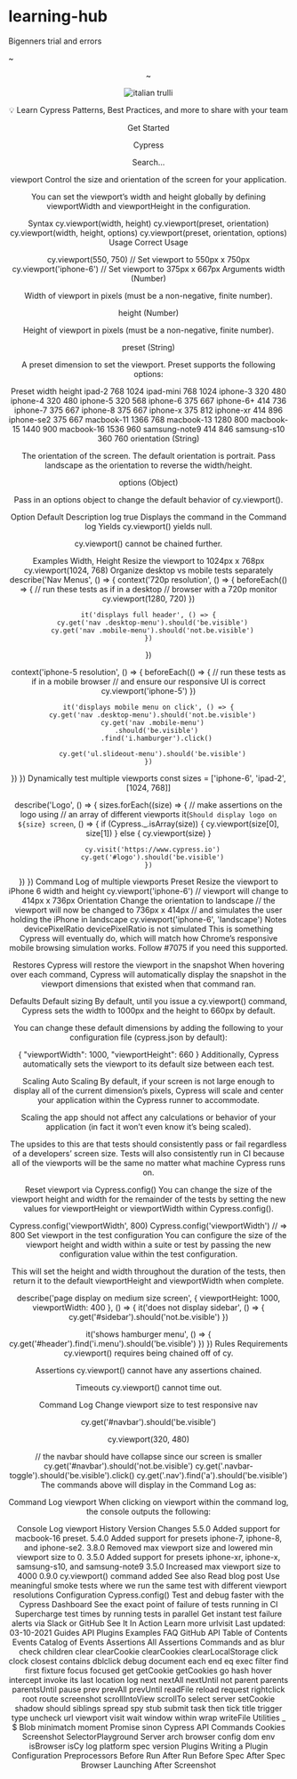 # learning-hub
Bigenners trial and errors

<!DOCFILE html>~

<header>
<body>
<p>~

<img src="pic_trulli.jpg"
alt="italian trulli">

💡 Learn Cypress Patterns, Best Practices, and more to share with your team

Get Started

Cypress
 
Search...

viewport
Control the size and orientation of the screen for your application.

You can set the viewport’s width and height globally by defining viewportWidth and viewportHeight in the configuration.

Syntax
cy.viewport(width, height)
cy.viewport(preset, orientation)
cy.viewport(width, height, options)
cy.viewport(preset, orientation, options)
Usage
 Correct Usage

cy.viewport(550, 750)    // Set viewport to 550px x 750px
cy.viewport('iphone-6')  // Set viewport to 375px x 667px
Arguments
 width (Number)

Width of viewport in pixels (must be a non-negative, finite number).

 height (Number)

Height of viewport in pixels (must be a non-negative, finite number).

 preset (String)

A preset dimension to set the viewport. Preset supports the following options:

Preset	width	height
ipad-2	768	1024
ipad-mini	768	1024
iphone-3	320	480
iphone-4	320	480
iphone-5	320	568
iphone-6	375	667
iphone-6+	414	736
iphone-7	375	667
iphone-8	375	667
iphone-x	375	812
iphone-xr	414	896
iphone-se2	375	667
macbook-11	1366	768
macbook-13	1280	800
macbook-15	1440	900
macbook-16	1536	960
samsung-note9	414	846
samsung-s10	360	760
 orientation (String)

The orientation of the screen. The default orientation is portrait. Pass landscape as the orientation to reverse the width/height.

 options (Object)

Pass in an options object to change the default behavior of cy.viewport().

Option	Default	Description
log	true	Displays the command in the Command log
Yields 
cy.viewport() yields null.

cy.viewport() cannot be chained further.

Examples
Width, Height
Resize the viewport to 1024px x 768px
cy.viewport(1024, 768)
Organize desktop vs mobile tests separately
describe('Nav Menus', () => {
  context('720p resolution', () => {
    beforeEach(() => {
      // run these tests as if in a desktop
      // browser with a 720p monitor
      cy.viewport(1280, 720)
    })

    it('displays full header', () => {
      cy.get('nav .desktop-menu').should('be.visible')
      cy.get('nav .mobile-menu').should('not.be.visible')
    })
  })

  context('iphone-5 resolution', () => {
    beforeEach(() => {
      // run these tests as if in a mobile browser
      // and ensure our responsive UI is correct
      cy.viewport('iphone-5')
    })

    it('displays mobile menu on click', () => {
      cy.get('nav .desktop-menu').should('not.be.visible')
      cy.get('nav .mobile-menu')
        .should('be.visible')
        .find('i.hamburger').click()

      cy.get('ul.slideout-menu').should('be.visible')
    })
  })
})
Dynamically test multiple viewports
const sizes = ['iphone-6', 'ipad-2', [1024, 768]]

describe('Logo', () => {
  sizes.forEach((size) => {
    // make assertions on the logo using
    // an array of different viewports
    it(`Should display logo on ${size} screen`, () => {
      if (Cypress._.isArray(size)) {
        cy.viewport(size[0], size[1])
      } else {
        cy.viewport(size)
      }

      cy.visit('https://www.cypress.io')
      cy.get('#logo').should('be.visible')
    })
  })
})
Command Log of multiple viewports
Preset
Resize the viewport to iPhone 6 width and height
cy.viewport('iphone-6') // viewport will change to 414px x 736px
Orientation
Change the orientation to landscape
// the viewport will now be changed to 736px x 414px
// and simulates the user holding the iPhone in landscape
cy.viewport('iphone-6', 'landscape')
Notes
devicePixelRatio
devicePixelRatio is not simulated
This is something Cypress will eventually do, which will match how Chrome’s responsive mobile browsing simulation works. Follow #7075 if you need this supported.

Restores
Cypress will restore the viewport in the snapshot
When hovering over each command, Cypress will automatically display the snapshot in the viewport dimensions that existed when that command ran.

Defaults
Default sizing
By default, until you issue a cy.viewport() command, Cypress sets the width to 1000px and the height to 660px by default.

You can change these default dimensions by adding the following to your configuration file (cypress.json by default):

{
  "viewportWidth": 1000,
  "viewportHeight": 660
}
Additionally, Cypress automatically sets the viewport to its default size between each test.

Scaling
Auto Scaling
By default, if your screen is not large enough to display all of the current dimension’s pixels, Cypress will scale and center your application within the Cypress runner to accommodate.

Scaling the app should not affect any calculations or behavior of your application (in fact it won’t even know it’s being scaled).

The upsides to this are that tests should consistently pass or fail regardless of a developers’ screen size. Tests will also consistently run in CI because all of the viewports will be the same no matter what machine Cypress runs on.

Reset viewport via Cypress.config()
You can change the size of the viewport height and width for the remainder of the tests by setting the new values for viewportHeight or viewportWidth within Cypress.config().

Cypress.config('viewportWidth', 800)
Cypress.config('viewportWidth') // => 800
Set viewport in the test configuration
You can configure the size of the viewport height and width within a suite or test by passing the new configuration value within the test configuration.

This will set the height and width throughout the duration of the tests, then return it to the default viewportHeight and viewportWidth when complete.

describe('page display on medium size screen', {
  viewportHeight: 1000,
  viewportWidth: 400
}, () => {
  it('does not display sidebar', () => {
    cy.get('#sidebar').should('not.be.visible')
  })

  it('shows hamburger menu', () => {
    cy.get('#header').find('i.menu').should('be.visible')
  })
})
Rules
Requirements 
cy.viewport() requires being chained off of cy.

Assertions 
cy.viewport() cannot have any assertions chained.

Timeouts 
cy.viewport() cannot time out.

Command Log
Change viewport size to test responsive nav

cy.get('#navbar').should('be.visible')

cy.viewport(320, 480)

// the navbar should have collapse since our screen is smaller
cy.get('#navbar').should('not.be.visible')
cy.get('.navbar-toggle').should('be.visible').click()
cy.get('.nav').find('a').should('be.visible')
The commands above will display in the Command Log as:

Command Log viewport
When clicking on viewport within the command log, the console outputs the following:

Console Log viewport
History
Version	Changes
5.5.0	Added support for macbook-16 preset.
5.4.0	Added support for presets iphone-7, iphone-8, and iphone-se2.
3.8.0	Removed max viewport size and lowered min viewport size to 0.
3.5.0	Added support for presets iphone-xr, iphone-x, samsung-s10, and samsung-note9
3.5.0	Increased max viewport size to 4000
0.9.0	cy.viewport() command added
See also
Read blog post Use meaningful smoke tests where we run the same test with different viewport resolutions
Configuration
Cypress.config()
Test and debug faster with the Cypress Dashboard
See the exact point of failure of tests running in CI
Supercharge test times by running tests in parallel
Get instant test failure alerts via Slack or GitHub
See It In Action Learn more
urlvisit
Last updated: 03-10-2021
Guides
API
Plugins
Examples
FAQ
GitHub
API
Table of Contents
Events
Catalog of Events
Assertions
All Assertions
Commands
and
as
blur
check
children
clear
clearCookie
clearCookies
clearLocalStorage
click
clock
closest
contains
dblclick
debug
document
each
end
eq
exec
filter
find
first
fixture
focus
focused
get
getCookie
getCookies
go
hash
hover
intercept
invoke
its
last
location
log
next
nextAll
nextUntil
not
parent
parents
parentsUntil
pause
prev
prevAll
prevUntil
readFile
reload
request
rightclick
root
route
screenshot
scrollIntoView
scrollTo
select
server
setCookie
shadow
should
siblings
spread
spy
stub
submit
task
then
tick
title
trigger
type
uncheck
url
viewport
visit
wait
window
within
wrap
writeFile
Utilities
_
$
Blob
minimatch
moment
Promise
sinon
Cypress API
Commands
Cookies
Screenshot
SelectorPlayground
Server
arch
browser
config
dom
env
isBrowser
isCy
log
platform
spec
version
Plugins
Writing a Plugin
Configuration
Preprocessors
Before Run
After Run
Before Spec
After Spec
Browser Launching
After Screenshot
